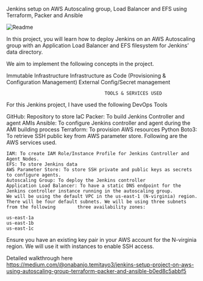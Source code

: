 Jenkins setup on AWS Autoscaling group, Load Balancer and EFS using Terraform, Packer and Ansible

![Readme](https://github.com/user-attachments/assets/f30b219a-261d-4e88-a8e2-5695af7f9ff9)

In this project, you will learn how to deploy Jenkins on an AWS Autoscaling group with an Application Load Balancer and EFS filesystem for Jenkins’ data directory.

We aim to implement the following concepts in the project.

Immutable Infrastructure
Infrastructure as Code (Provisioning & Configuration Management)
External Config/Secret management

                                        TOOLS & SERVICES USED
For this Jenkins project, I have used the following DevOps Tools

GitHub: Repository to store IaC
Packer: To build Jenkins Controller and agent AMIs
Ansible: To configure Jenkins controller and agent during the AMI building process
Terraform: To provision AWS resources
Python Boto3: To retrieve SSH public key from AWS parameter store.
Following are the AWS services used.

    IAM: To create IAM Role/Instance Profile for Jenkins Controller and Agent Nodes.
    EFS: To store Jenkins data
    AWS Parameter Store: To store SSH private and public keys as secrets to configure agents.
    Autoscaling Group: To deploy the Jenkins controller
    Application Load Balancer: To have a static DNS endpoint for the Jenkins controller instance running in the autoscaling group.
    We will be using the default VPC in the us-east-1 (N-virginia) region. There will be four default subnets. We will be using three subnets from the following        three availability zones:

    us-east-1a
    us-east-1b
    us-east-1c
Ensure you have an existing key pair in your AWS account for the N-virginia region. We will use it with instances to enable SSH access.

Detailed walkthrough here https://medium.com/@onabanjo.temitayo3/jenkins-setup-project-on-aws-using-autoscaling-group-terraform-packer-and-ansible-b0ed8c5abbf5
